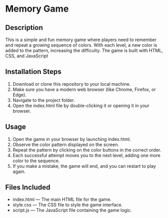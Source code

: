 # Memory Game

## Description
This is a simple and fun memory game where players need to remember and repeat a growing sequence of colors. With each level, a new color is added to the pattern, increasing the difficulty. The game is built with HTML, CSS, and JavaScript


## Installation Steps
1. Download or clone this repository to your local machine.
2. Make sure you have a modern web browser (like Chrome, Firefox, or Edge).
3. Navigate to the project folder.
4. Open the index.html file by double-clicking it or opening it in your browser.

## Usage
1. Open the game in your browser by launching index.html.
2. Observe the color pattern displayed on the screen.
3. Repeat the pattern by clicking on the color buttons in the correct order.
4. Each successful attempt moves you to the next level, adding one more color to the sequence.
5. If you make a mistake, the game will end, and you can restart to play again.

## Files Included
- index.html — The main HTML file for the game.
- style.css — The CSS file to style the game interface.
- script.js — The JavaScript file containing the game logic.